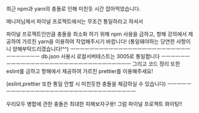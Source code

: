 최근 npm과 yarn의 충돌로 인해 미친듯 시간 잡아먹었습니다.

매니저님께서 파이널 프로젝트에서는 무조건 통일하라고 하셔서

파이널 프로젝트인만큼 충돌을 최소화 하기 위해 npm 사용을 금하고, 항해 강의에서 제공하여 가르친 yarn을 이용하여 작업해주시기 바랍니다! (통일돼야하는 당연한 사항이니 양해부탁드리겠습니다!^^)
ㅡㅡㅡㅡㅡㅡㅡㅡㅡㅡㅡㅡㅡㅡㅡㅡㅡㅡㅡㅡㅡㅡㅡㅡㅡㅡㅡㅡㅡㅡㅡㅡ
db.json 사용시 로컬서버테스트는 3005로 통일합니다
ㅡㅡㅡㅡㅡㅡㅡㅡㅡㅡㅡㅡㅡㅡㅡㅡㅡㅡㅡㅡㅡㅡㅡㅡㅡㅡㅡㅡㅡㅡㅡㅡ
그리고 코드 정리 또한 eslint를 금하고 항해에서 제공하여 가르친 prettier를 이용해주세요!

(eslint,prettier 또한 통일 안할 시 미친듯한 충돌을 체감하실 수 있습니다)
ㅡㅡㅡㅡㅡㅡㅡㅡㅡㅡㅡㅡㅡㅡㅡㅡㅡㅡㅡㅡㅡㅡㅡㅡㅡㅡㅡㅡㅡㅡㅡㅡ

우리모두 병합에 관한 충돌은 최대한 피해보자구욧! 그럼 파이널 프로젝트 화이팅!!
